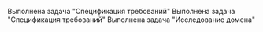 Выполнена задача "Спецификация требований"
Выполнена задача "Спецификация требований"
Выполнена задача "Исследование домена"
